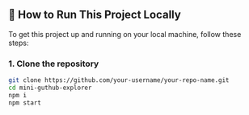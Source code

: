 ## 🚀 How to Run This Project Locally

To get this project up and running on your local machine, follow these steps:

### 1. Clone the repository

```bash
git clone https://github.com/your-username/your-repo-name.git
cd mini-guthub-explorer
npm i
npm start                                                         
